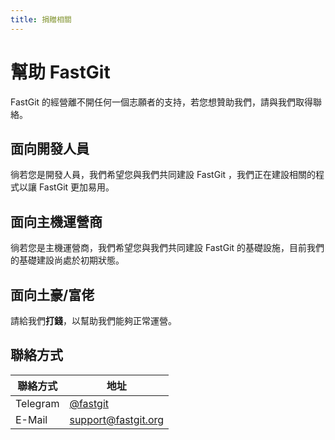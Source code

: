```yaml
---
title: 捐贈相關
---
```


# 幫助 FastGit

FastGit 的經營離不開任何一個志願者的支持，若您想贊助我們，請與我們取得聯絡。

## 面向開發人員

徜若您是開發人員，我們希望您與我們共同建設 FastGit ，我們正在建設相關的程式以讓 FastGit 更加易用。

## 面向主機運營商

徜若您是主機運營商，我們希望您與我們共同建設 FastGit 的基礎設施，目前我們的基礎建設尚處於初期狀態。

## 面向土豪/富佬

請給我們**打錢**，以幫助我們能夠正常運營。

## 聯絡方式

| 聯絡方式 | 地址 |
| ------- | ---- |
| Telegram | [@fastgit](https://t.me/fastgit) |
| E-Mail | [support@fastgit.org](mailto:support@fastgit.org) |
